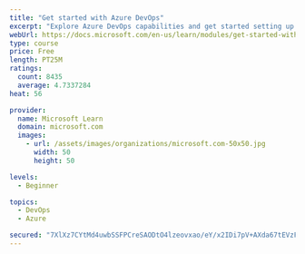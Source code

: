 ```yaml
---
title: "Get started with Azure DevOps"
excerpt: "Explore Azure DevOps capabilities and get started setting up your own organization knowing what separates elite performers from low performers."
webUrl: https://docs.microsoft.com/en-us/learn/modules/get-started-with-devops/
type: course
price: Free
length: PT25M
ratings:
  count: 8435
  average: 4.7337284
heat: 56

provider:
  name: Microsoft Learn
  domain: microsoft.com
  images:
    - url: /assets/images/organizations/microsoft.com-50x50.jpg
      width: 50
      height: 50

levels:
  - Beginner

topics:
  - DevOps
  - Azure

secured: "7XlXz7CYtMd4uwbSSFPCreSAODtO4lzeovxao/eY/x2IDi7pV+AXda67tEVzFwVTBCImFqy5LAY7SuQhPq71NqZxgQPi4XVTYLJ0EFg4kOOc9INM3qO1y8whJ1QTCt9n5Bk+7L7amcEPl2nYpOMdXHoJ4d8qq2MNVEXIw1N6bSdbpg4n6d+CtdbM5QFC2SfxdNmMGGXHNToakyDd/OkNhcHlqWM2kGAtkvaLZn59zvTlVBgqqMWrW5ubENqyfx66HLk6lt+7ClECA4fbgtf5kWTZtkgPeVfa+7/5i+7OkUYFiK0SWlMlTq2ydJLSDyTGINtd00HpRDZutsmc79vdsHFGBD6cSwlCGJfa7G2w+ZWwCibLfhfIiCkCi24XCLHEfpZpGLd+WqwOZd9feaR2sBwQ1+lmc1Mwqqvb9Jasodk=;jAy3CgXBOywLfoy2nDMxtg=="
---
```



